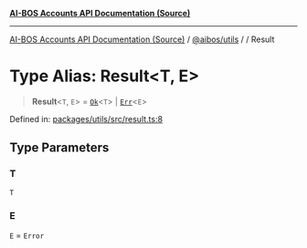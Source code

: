 [**AI-BOS Accounts API Documentation (Source)**](../../../README.md)

***

[AI-BOS Accounts API Documentation (Source)](../../../README.md) / [@aibos/utils](../README.md) / [](../README.md) / Result

# Type Alias: Result\<T, E\>

> **Result**\<`T`, `E`\> = [`Ok`](Ok.md)\<`T`\> \| [`Err`](Err.md)\<`E`\>

Defined in: [packages/utils/src/result.ts:8](https://github.com/pohlai88/accounts/blob/48103fb36d28b2b9bfb33472b6de2f719773cde9/packages/utils/src/result.ts#L8)

## Type Parameters

### T

`T`

### E

`E` = `Error`
